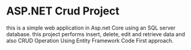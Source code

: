 # ASP.NET Crud Project
this is a simple web application in Asp.net Core using an SQL server database. this project performs insert, delete, edit and retrieve data and also CRUD Operation Using Entity Framework Code First approach. 
